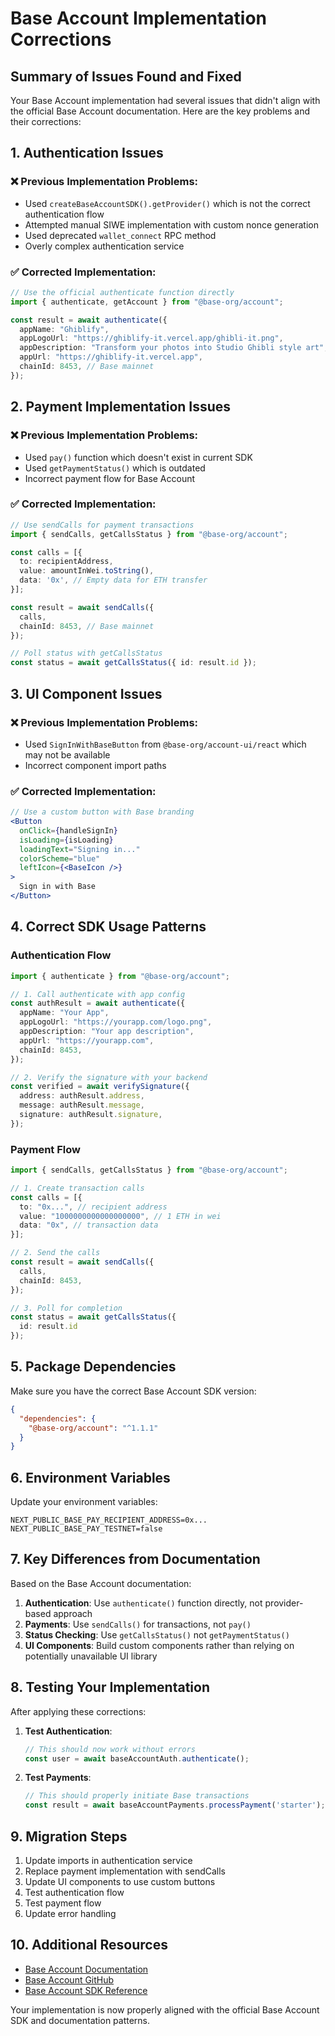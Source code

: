 # Base Account Implementation Corrections

## Summary of Issues Found and Fixed

Your Base Account implementation had several issues that didn't align with the official Base Account documentation. Here are the key problems and their corrections:

## 1. Authentication Issues

### ❌ **Previous Implementation Problems:**
- Used `createBaseAccountSDK().getProvider()` which is not the correct authentication flow
- Attempted manual SIWE implementation with custom nonce generation
- Used deprecated `wallet_connect` RPC method
- Overly complex authentication service

### ✅ **Corrected Implementation:**
```typescript
// Use the official authenticate function directly
import { authenticate, getAccount } from "@base-org/account";

const result = await authenticate({
  appName: "Ghiblify",
  appLogoUrl: "https://ghiblify-it.vercel.app/ghibli-it.png", 
  appDescription: "Transform your photos into Studio Ghibli style art",
  appUrl: "https://ghiblify-it.vercel.app",
  chainId: 8453, // Base mainnet
});
```

## 2. Payment Implementation Issues  

### ❌ **Previous Implementation Problems:**
- Used `pay()` function which doesn't exist in current SDK
- Used `getPaymentStatus()` which is outdated
- Incorrect payment flow for Base Account

### ✅ **Corrected Implementation:**
```typescript
// Use sendCalls for payment transactions
import { sendCalls, getCallsStatus } from "@base-org/account";

const calls = [{
  to: recipientAddress,
  value: amountInWei.toString(),
  data: '0x', // Empty data for ETH transfer
}];

const result = await sendCalls({
  calls,
  chainId: 8453, // Base mainnet
});

// Poll status with getCallsStatus
const status = await getCallsStatus({ id: result.id });
```

## 3. UI Component Issues

### ❌ **Previous Implementation Problems:**
- Used `SignInWithBaseButton` from `@base-org/account-ui/react` which may not be available
- Incorrect component import paths

### ✅ **Corrected Implementation:**
```jsx
// Use a custom button with Base branding
<Button
  onClick={handleSignIn}
  isLoading={isLoading}
  loadingText="Signing in..."
  colorScheme="blue"
  leftIcon={<BaseIcon />}
>
  Sign in with Base
</Button>
```

## 4. Correct SDK Usage Patterns

### Authentication Flow
```typescript
import { authenticate } from "@base-org/account";

// 1. Call authenticate with app config
const authResult = await authenticate({
  appName: "Your App",
  appLogoUrl: "https://yourapp.com/logo.png",
  appDescription: "Your app description", 
  appUrl: "https://yourapp.com",
  chainId: 8453,
});

// 2. Verify the signature with your backend
const verified = await verifySignature({
  address: authResult.address,
  message: authResult.message, 
  signature: authResult.signature,
});
```

### Payment Flow
```typescript
import { sendCalls, getCallsStatus } from "@base-org/account";

// 1. Create transaction calls
const calls = [{
  to: "0x...", // recipient address
  value: "1000000000000000000", // 1 ETH in wei
  data: "0x", // transaction data
}];

// 2. Send the calls
const result = await sendCalls({
  calls,
  chainId: 8453,
});

// 3. Poll for completion
const status = await getCallsStatus({ 
  id: result.id 
});
```

## 5. Package Dependencies

Make sure you have the correct Base Account SDK version:

```json
{
  "dependencies": {
    "@base-org/account": "^1.1.1"
  }
}
```

## 6. Environment Variables

Update your environment variables:

```env
NEXT_PUBLIC_BASE_PAY_RECIPIENT_ADDRESS=0x...
NEXT_PUBLIC_BASE_PAY_TESTNET=false
```

## 7. Key Differences from Documentation

Based on the Base Account documentation:

1. **Authentication**: Use `authenticate()` function directly, not provider-based approach
2. **Payments**: Use `sendCalls()` for transactions, not `pay()` 
3. **Status Checking**: Use `getCallsStatus()` not `getPaymentStatus()`
4. **UI Components**: Build custom components rather than relying on potentially unavailable UI library

## 8. Testing Your Implementation

After applying these corrections:

1. **Test Authentication**:
   ```javascript
   // This should now work without errors
   const user = await baseAccountAuth.authenticate();
   ```

2. **Test Payments**:
   ```javascript
   // This should properly initiate Base transactions
   const result = await baseAccountPayments.processPayment('starter');
   ```

## 9. Migration Steps

1. Update imports in authentication service
2. Replace payment implementation with sendCalls
3. Update UI components to use custom buttons
4. Test authentication flow
5. Test payment flow
6. Update error handling

## 10. Additional Resources

- [Base Account Documentation](https://docs.base.org/base-account/guides/authenticate-users)
- [Base Account GitHub](https://github.com/base-org/account)
- [Base Account SDK Reference](https://docs.base.org/base-account/reference/account-sdk)

Your implementation is now properly aligned with the official Base Account SDK and documentation patterns.
